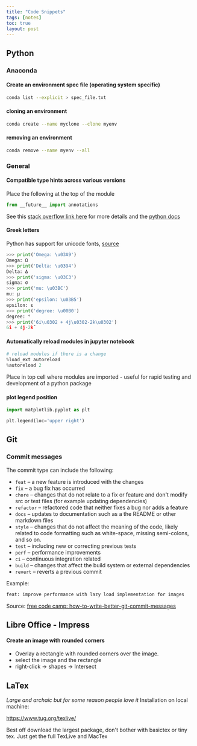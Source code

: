 ```yaml
---
title: "Code Snippets"
tags: [notes]
toc: true
layout: post
---
```


## Python

### Anaconda

#### Create an environment spec file (operating system specific)

```bash
conda list --explicit > spec_file.txt
```

#### cloning an environment

```bash
conda create --name myclone --clone myenv
```
#### removing an environment

```bash
conda remove --name myenv --all
```



### General

#### Compatible type hints across various versions
Place the following at the top of the module

```python
from __future__ import annotations
```
See this [stack overflow link here](https://stackoverflow.com/questions/63939138/is-there-a-way-to-use-python-3-9-type-hinting-in-its-previous-versions) for more details and the [python docs](https://docs.python.org/3/library/__future__.html)

#### Greek letters
Python has support for unicode fonts, [source](https://pythonforundergradengineers.com/unicode-characters-in-python.html)
```python
>>> print('Omega: \u03A9')
Omega: Ω
>>> print('Delta: \u0394')
Delta: Δ
>>> print('sigma: \u03C3')
sigma: σ
>>> print('mu: \u03BC')
mu: μ
>>> print('epsilon: \u03B5')
epsilon: ε
>>> print('degree: \u00B0')
degree: °
>>> print('6i\u0302 + 4j\u0302-2k\u0302')
6î + 4ĵ-2k̂
```

#### Automatically reload modules in jupyter notebook
```python
# reload modules if there is a change
%load_ext autoreload
%autoreload 2
```
Place in top cell where modules are imported - useful for rapid testing and development of a python package


#### plot legend position

```python
import matplotlib.pyplot as plt

plt.legend(loc='upper right')
```

## Git

### Commit messages
The commit type can include the following:

- `feat` – a new feature is introduced with the changes
- `fix` – a bug fix has occurred
- `chore` – changes that do not relate to a fix or feature and don't modify src or test files (for example updating dependencies)
- `refactor` – refactored code that neither fixes a bug nor adds a feature
- `docs` – updates to documentation such as a the README or other markdown files
- `style` – changes that do not affect the meaning of the code, likely related to code formatting such as white-space, missing semi-colons, and so on.
- `test` – including new or correcting previous tests
- `perf` – performance improvements
- `ci` – continuous integration related
- `build` – changes that affect the build system or external dependencies
- `revert` – reverts a previous commit 

Example:

```bash
feat: improve performance with lazy load implementation for images
```

Source: [free code camp: how-to-write-better-git-commit-messages](https://www.freecodecamp.org/news/how-to-write-better-git-commit-messages/)

## Libre Office - Impress

#### Create an image with rounded corners
- Overlay a rectangle with rounded corners over the image. 
- select the image and the rectangle
- right-click -> shapes -> Intersect

## LaTex
*Large and archaic but for some reason people love it*
Installation on local machine:

https://www.tug.org/texlive/

Best off download the largest package, don't bother with basictex or tiny tex. Just get the full TexLive and MacTex
